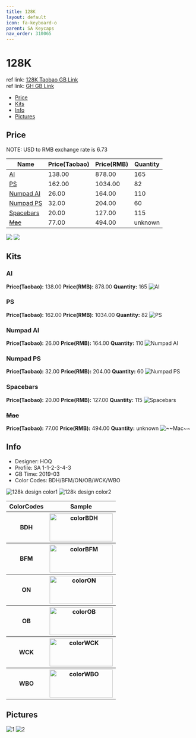 ```yaml
---
title: 128K
layout: default
icon: fa-keyboard-o
parent: SA Keycaps
nav_order: 310065
---
```


# 128K

ref link: [128K Taobao GB Link](https://item.taobao.com/item.htm?id=588267821910)  
ref link: [GH GB Link](https://geekhack.org/index.php?topic=99708.0)

* [Price](#price)
* [Kits](#kits)
* [Info](#info)
* [Pictures](#pictures)


## Price  
NOTE: USD to RMB exchange rate is 6.73

| Name          | Price(Taobao)    |  Price(RMB) | Quantity |
| ------------- | ------------ |  ---------- | -------- |
|[AI](#ai)|138.00|878.00|165|
|[PS](#ps)|162.00|1034.00|82|
|[Numpad AI](#numpad-ai)|26.00|164.00|110|
|[Numpad PS](#numpad-ps)|32.00|204.00|60|
|[Spacebars](#spacebars)|20.00|127.00|115|
|[~~Mac~~](#~~mac~~)|77.00|494.00|unknown|

<img src="{{ 'assets/images/sa-keycaps/128k/price1.jpg' | relative_url }}" atl="price1" class="image featured">
<img src="{{ 'assets/images/sa-keycaps/128k/price2.jpg' | relative_url }}" atl="price2" class="image featured">


## Kits
### AI
**Price(Taobao):** 138.00    **Price(RMB):** 878.00    **Quantity:** 165
<img src="{{ 'assets/images/sa-keycaps/128k/kits_pics/ai.jpg' | relative_url }}" alt="AI" class="image featured">

### PS
**Price(Taobao):** 162.00    **Price(RMB):** 1034.00    **Quantity:** 82
<img src="{{ 'assets/images/sa-keycaps/128k/kits_pics/ps.jpg' | relative_url }}" alt="PS" class="image featured">

### Numpad AI
**Price(Taobao):** 26.00    **Price(RMB):** 164.00    **Quantity:** 110
<img src="{{ 'assets/images/sa-keycaps/128k/kits_pics/numpad-ai.jpg' | relative_url }}" alt="Numpad AI" class="image featured">

### Numpad PS
**Price(Taobao):** 32.00    **Price(RMB):** 204.00    **Quantity:** 60
<img src="{{ 'assets/images/sa-keycaps/128k/kits_pics/numpad-ps.jpg' | relative_url }}" alt="Numpad PS" class="image featured">

### Spacebars
**Price(Taobao):** 20.00    **Price(RMB):** 127.00    **Quantity:** 115
<img src="{{ 'assets/images/sa-keycaps/128k/kits_pics/spacebars.jpg' | relative_url }}" alt="Spacebars" class="image featured">

### ~~Mac~~
**Price(Taobao):** 77.00    **Price(RMB):** 494.00    **Quantity:** unknown
<img src="{{ 'assets/images/sa-keycaps/128k/kits_pics/mac.jpg' | relative_url }}" alt="~~Mac~~" class="image featured">


## Info
* Designer: HOQ
* Profile: SA 1-1-2-3-4-3
* GB Time: 2019-03
* Color Codes: BDH/BFM/ON/OB/WCK/WBO  
<img src="{{ 'assets/images/sa-keycaps/128k/128kcolor1.jpg' | relative_url }}" alt="128k design color1" class="image featured">
<img src="{{ 'assets/images/sa-keycaps/128k/128kcolor2.jpg' | relative_url }}" alt="128k design color2" class="image featured">
<table style="width:100%">
  <tr>
    <th>ColorCodes</th>
    <th>Sample</th>
  </tr>
  <tr>
    <th>BDH</th>
    <th><img src="{{ 'assets/images/sa-keycaps/SP_ColorCodes/abs/SP_Abs_ColorCodes_BDH.png' | relative_url }}" alt="colorBDH" height="75" width="170"></th> 
  </tr>
  <tr>
    <th>BFM</th>
    <th><img src="{{ 'assets/images/sa-keycaps/SP_ColorCodes/abs/SP_Abs_ColorCodes_BFM.png' | relative_url }}" alt="colorBFM" height="75" width="170"></th>
  </tr>
  <tr>
    <th>ON</th>
    <th><img src="{{ 'assets/images/sa-keycaps/SP_ColorCodes/abs/SP_Abs_ColorCodes_ON.png' | relative_url }}" alt="colorON" height="75" width="170"></th>
  </tr>
  <tr>
    <th>OB</th>
    <th><img src="{{ 'assets/images/sa-keycaps/SP_ColorCodes/abs/SP_Abs_ColorCodes_OB.png' | relative_url }}" alt="colorOB" height="75" width="170"></th>
  </tr>
  <tr>
    <th>WCK</th>
    <th><img src="{{ 'assets/images/sa-keycaps/SP_ColorCodes/abs/SP_Abs_ColorCodes_WCK.png' | relative_url }}" alt="colorWCK" height="75" width="170"></th>
  </tr>
  <tr>
    <th>WBO</th>
    <th><img src="{{ 'assets/images/sa-keycaps/SP_ColorCodes/abs/SP_Abs_ColorCodes_WBO.png' | relative_url }}" alt="colorWBO" height="75" width="170"></th>
  </tr>
</table>

## Pictures
<img src="{{ 'assets/images/sa-keycaps/128k/rendering_pics/1.jpg' | relative_url }}" alt="1" class="image featured">
<img src="{{ 'assets/images/sa-keycaps/128k/rendering_pics/2.jpg' | relative_url }}" alt="2" class="image featured">
